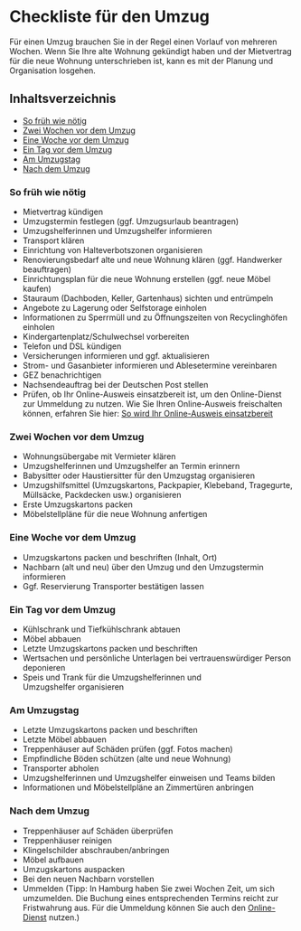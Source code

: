 


Checkliste für den Umzug
========================

Für einen Umzug brauchen Sie in der Regel einen Vorlauf von mehreren Wochen. Wenn Sie Ihre alte Wohnung gekündigt haben und der Mietvertrag für die neue Wohnung unterschrieben ist, kann es mit der Planung und Organisation losgehen.

Inhaltsverzeichnis
------------------

* [So früh wie nötig](#id-1358199112___h3-1)
* [Zwei Wochen vor dem Umzug](#id-1358199112___h3-2)
* [Eine Woche vor dem Umzug](#id-1358199112___h3-3)
* [Ein Tag vor dem Umzug](#id-1358199112___h3-4)
* [Am Umzugstag](#id-1358199112___h3-5)
* [Nach dem Umzug](#id-1358199112___h3-6)

### So früh wie nötig

* Mietvertrag kündigen
* Umzugstermin festlegen (ggf. Umzugsurlaub beantragen)
* Umzugshelferinnen und Umzugshelfer informieren
* Transport klären
* Einrichtung von Halteverbotszonen organisieren
* Renovierungsbedarf alte und neue Wohnung klären (ggf. Handwerker beauftragen)
* Einrichtungsplan für die neue Wohnung erstellen (ggf. neue Möbel kaufen)
* Stauraum (Dachboden, Keller, Gartenhaus) sichten und entrümpeln
* Angebote zu Lagerung oder Selfstorage einholen
* Informationen zu Sperrmüll und zu Öffnungszeiten von Recyclinghöfen einholen
* Kindergartenplatz/Schulwechsel vorbereiten
* Telefon und DSL kündigen
* Versicherungen informieren und ggf. aktualisieren
* Strom- und Gasanbieter informieren und Ablesetermine vereinbaren
* GEZ benachrichtigen
* Nachsendeauftrag bei der Deutschen Post stellen
* Prüfen, ob Ihr Online-Ausweis einsatzbereit ist, um den Online-Dienst zur Ummeldung zu nutzen. Wie Sie Ihren Online-Ausweis freischalten können, erfahren Sie hier: [So wird Ihr Online-Ausweis einsatzbereit](/service/online-ausweisfunktion-947906)

### Zwei Wochen vor dem Umzug

* Wohnungsübergabe mit Vermieter klären
* Umzugshelferinnen und Umzugshelfer an Termin erinnern
* Babysitter oder Haustiersitter für den Umzugstag organisieren
* Umzugshilfsmittel (Umzugskartons, Packpapier, Klebeband, Tragegurte, Müllsäcke, Packdecken usw.) organisieren
* Erste Umzugskartons packen
* Möbelstellpläne für die neue Wohnung anfertigen

### Eine Woche vor dem Umzug

* Umzugskartons packen und beschriften (Inhalt, Ort)
* Nachbarn (alt und neu) über den Umzug und den Umzugstermin informieren
* Ggf. Reservierung Transporter bestätigen lassen

### Ein Tag vor dem Umzug

* Kühlschrank und Tiefkühlschrank abtauen
* Möbel abbauen
* Letzte Umzugskartons packen und beschriften
* Wertsachen und persönliche Unterlagen bei vertrauenswürdiger Person deponieren
* Speis und Trank für die Umzugshelferinnen und Umzugshelfer organisieren

### Am Umzugstag

* Letzte Umzugskartons packen und beschriften
* Letzte Möbel abbauen
* Treppenhäuser auf Schäden prüfen (ggf. Fotos machen)
* Empfindliche Böden schützen (alte und neue Wohnung)
* Transporter abholen
* Umzugshelferinnen und Umzugshelfer einweisen und Teams bilden
* Informationen und Möbelstellpläne an Zimmertüren anbringen

### Nach dem Umzug

* Treppenhäuser auf Schäden überprüfen
* Treppenhäuser reinigen
* Klingelschilder abschrauben/anbringen
* Möbel aufbauen
* Umzugskartons auspacken
* Bei den neuen Nachbarn vorstellen
* Ummelden (Tipp: In Hamburg haben Sie zwei Wochen Zeit, um sich umzumelden. Die Buchung eines entsprechenden Termins reicht zur Fristwahrung aus. Für die Ummeldung können Sie auch den [Online-Dienst](https://serviceportal.gemeinsamonline.de/Onlinedienste/Service/Entry/EWA) nutzen.)

